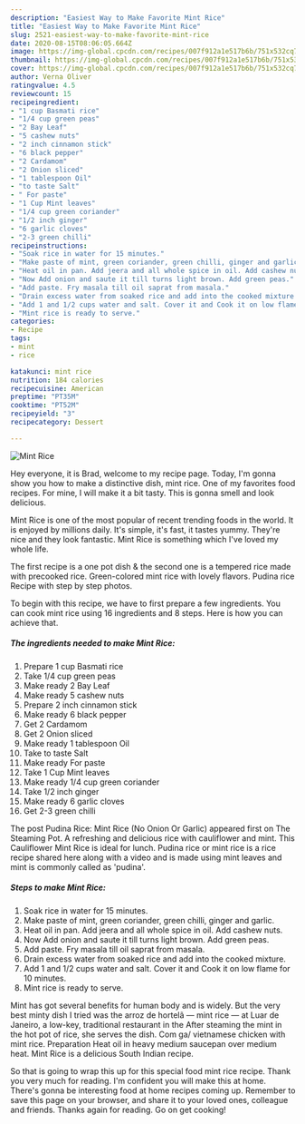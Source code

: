 ```yaml
---
description: "Easiest Way to Make Favorite Mint Rice"
title: "Easiest Way to Make Favorite Mint Rice"
slug: 2521-easiest-way-to-make-favorite-mint-rice
date: 2020-08-15T08:06:05.664Z
image: https://img-global.cpcdn.com/recipes/007f912a1e517b6b/751x532cq70/mint-rice-recipe-main-photo.jpg
thumbnail: https://img-global.cpcdn.com/recipes/007f912a1e517b6b/751x532cq70/mint-rice-recipe-main-photo.jpg
cover: https://img-global.cpcdn.com/recipes/007f912a1e517b6b/751x532cq70/mint-rice-recipe-main-photo.jpg
author: Verna Oliver
ratingvalue: 4.5
reviewcount: 15
recipeingredient:
- "1 cup Basmati rice"
- "1/4 cup green peas"
- "2 Bay Leaf"
- "5 cashew nuts"
- "2 inch cinnamon stick"
- "6 black pepper"
- "2 Cardamom"
- "2 Onion sliced"
- "1 tablespoon Oil"
- "to taste Salt"
- " For paste"
- "1 Cup Mint leaves"
- "1/4 cup green coriander"
- "1/2 inch ginger"
- "6 garlic cloves"
- "2-3 green chilli"
recipeinstructions:
- "Soak rice in water for 15 minutes."
- "Make paste of mint, green coriander, green chilli, ginger and garlic."
- "Heat oil in pan. Add jeera and all whole spice in oil. Add cashew nuts."
- "Now Add onion and saute it till turns light brown. Add green peas."
- "Add paste. Fry masala till oil saprat from masala."
- "Drain excess water from soaked rice and add into the cooked mixture."
- "Add 1 and 1/2 cups water and salt. Cover it and Cook it on low flame for 10 minutes."
- "Mint rice is ready to serve."
categories:
- Recipe
tags:
- mint
- rice

katakunci: mint rice 
nutrition: 184 calories
recipecuisine: American
preptime: "PT35M"
cooktime: "PT52M"
recipeyield: "3"
recipecategory: Dessert

---
```



![Mint Rice](https://img-global.cpcdn.com/recipes/007f912a1e517b6b/751x532cq70/mint-rice-recipe-main-photo.jpg)

Hey everyone, it is Brad, welcome to my recipe page. Today, I'm gonna show you how to make a distinctive dish, mint rice. One of my favorites food recipes. For mine, I will make it a bit tasty. This is gonna smell and look delicious.

Mint Rice is one of the most popular of recent trending foods in the world. It is enjoyed by millions daily. It's simple, it's fast, it tastes yummy. They're nice and they look fantastic. Mint Rice is something which I've loved my whole life.

The first recipe is a one pot dish &amp; the second one is a tempered rice made with precooked rice. Green-colored mint rice with lovely flavors. Pudina rice Recipe with step by step photos.


To begin with this recipe, we have to first prepare a few ingredients. You can cook mint rice using 16 ingredients and 8 steps. Here is how you can achieve that.

<!--inarticleads1-->

##### The ingredients needed to make Mint Rice:

1. Prepare 1 cup Basmati rice
1. Take 1/4 cup green peas
1. Make ready 2 Bay Leaf
1. Make ready 5 cashew nuts
1. Prepare 2 inch cinnamon stick
1. Make ready 6 black pepper
1. Get 2 Cardamom
1. Get 2 Onion sliced
1. Make ready 1 tablespoon Oil
1. Take to taste Salt
1. Make ready  For paste
1. Take 1 Cup Mint leaves
1. Make ready 1/4 cup green coriander
1. Take 1/2 inch ginger
1. Make ready 6 garlic cloves
1. Get 2-3 green chilli


The post Pudina Rice: Mint Rice (No Onion Or Garlic) appeared first on The Steaming Pot. A refreshing and delicious rice with cauliflower and mint. This Cauliflower Mint Rice is ideal for lunch. Pudina rice or mint rice is a rice recipe shared here along with a video and is made using mint leaves and mint is commonly called as &#39;pudina&#39;. 

<!--inarticleads2-->

##### Steps to make Mint Rice:

1. Soak rice in water for 15 minutes.
1. Make paste of mint, green coriander, green chilli, ginger and garlic.
1. Heat oil in pan. Add jeera and all whole spice in oil. Add cashew nuts.
1. Now Add onion and saute it till turns light brown. Add green peas.
1. Add paste. Fry masala till oil saprat from masala.
1. Drain excess water from soaked rice and add into the cooked mixture.
1. Add 1 and 1/2 cups water and salt. Cover it and Cook it on low flame for 10 minutes.
1. Mint rice is ready to serve.


Mint has got several benefits for human body and is widely. But the very best minty dish I tried was the arroz de hortelã — mint rice — at Luar de Janeiro, a low-key, traditional restaurant in the After steaming the mint in the hot pot of rice, she serves the dish. Com ga/ vietnamese chicken with mint rice. Preparation Heat oil in heavy medium saucepan over medium heat. Mint Rice is a delicious South Indian recipe. 

So that is going to wrap this up for this special food mint rice recipe. Thank you very much for reading. I'm confident you will make this at home. There's gonna be interesting food at home recipes coming up. Remember to save this page on your browser, and share it to your loved ones, colleague and friends. Thanks again for reading. Go on get cooking!
